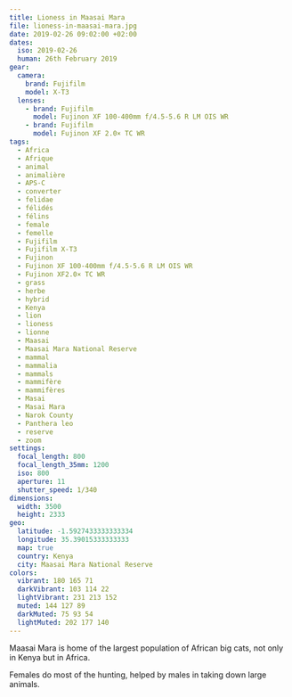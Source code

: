 ```yaml
---
title: Lioness in Maasai Mara
file: lioness-in-maasai-mara.jpg
date: 2019-02-26 09:02:00 +02:00
dates:
  iso: 2019-02-26
  human: 26th February 2019
gear:
  camera:
    brand: Fujifilm
    model: X-T3
  lenses:
    - brand: Fujifilm
      model: Fujinon XF 100-400mm f/4.5-5.6 R LM OIS WR
    - brand: Fujifilm
      model: Fujinon XF 2.0× TC WR
tags:
  - Africa
  - Afrique
  - animal
  - animalière
  - APS-C
  - converter
  - felidae
  - félidés
  - félins
  - female
  - femelle
  - Fujifilm
  - Fujifilm X-T3
  - Fujinon
  - Fujinon XF 100-400mm f/4.5-5.6 R LM OIS WR
  - Fujinon XF2.0× TC WR
  - grass
  - herbe
  - hybrid
  - Kenya
  - lion
  - lioness
  - lionne
  - Maasai
  - Maasai Mara National Reserve
  - mammal
  - mammalia
  - mammals
  - mammifère
  - mammifères
  - Masai
  - Masai Mara
  - Narok County
  - Panthera leo
  - reserve
  - zoom
settings:
  focal_length: 800
  focal_length_35mm: 1200
  iso: 800
  aperture: 11
  shutter_speed: 1/340
dimensions:
  width: 3500
  height: 2333
geo:
  latitude: -1.5927433333333334
  longitude: 35.39015333333333
  map: true
  country: Kenya
  city: Maasai Mara National Reserve
colors:
  vibrant: 180 165 71
  darkVibrant: 103 114 22
  lightVibrant: 231 213 152
  muted: 144 127 89
  darkMuted: 75 93 54
  lightMuted: 202 177 140
---
```


Maasai Mara is home of the largest population of African big cats, not only in Kenya but in Africa.

Females do most of the hunting, helped by males in taking down large animals.
